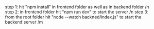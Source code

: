 step 1: hit "npm install" in frontend folder as well as in backend folder /n
step 2: in frontend folder hit "npm run dev" to start the server /n
step 3: from the root folder hit "node --watch backned/index.js" to start the backend server /m
